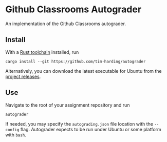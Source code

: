 # Github Classrooms Autograder

An implementation of the Github Classrooms autograder.

## Install

With a [Rust toolchain](https://www.rust-lang.org/tools/install) installed, run

`cargo install --git https://github.com/tim-harding/autograder`

Alternatively, you can download the latest executable for Ubuntu from the [project releases](https://github.com/tim-harding/autograder/releases/).

## Use

Navigate to the root of your assignment repository and run

`autograder`

If needed, you may specify the `autograding.json` file location with the `--config` flag. Autograder expects to be run under Ubuntu or some platform with `bash`.